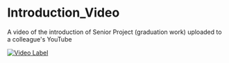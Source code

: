 # Introduction_Video

A video of the introduction of Senior Project (graduation work) uploaded to a colleague's YouTube

[![Video Label](http://img.youtube.com/vi/yDZYvVeJfpk/0.jpg)](https://youtu.be/yDZYvVeJfpk)
